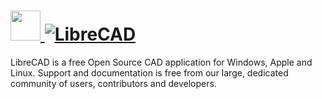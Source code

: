 # [<img src="https://cdn.rawgit.com/chocolatey/chocolatey-coreteampackages/edba4a5849ff756e767cba86641bea97ff5721fe/icons/librecad.svg" height="48" width="48" /> ![LibreCAD](https://img.shields.io/chocolatey/v/librecad.svg?label=LibreCAD&style=for-the-badge)](https://chocolatey.org/packages/librecad)


LibreCAD is a free Open Source CAD application for Windows, Apple and Linux. Support and documentation is free from our large, dedicated community of users, contributors and developers.

